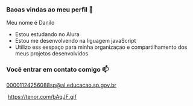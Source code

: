 ### Baoas vindas ao meu perfil 💙

Meu nome é Danilo

-   Estou estudando no Alura
-   Estou me desenvolvendo na liguagem javaScript
-   Utilizo ess eespaço para minha organizaçao e compartilhamento dos meus projetos desenvolvidos

 ### Você entrar em contato comigo 📫

00001124256088sp@al.educacao.sp.gov.br

![]() https://tenor.com/bAqJF.gif
